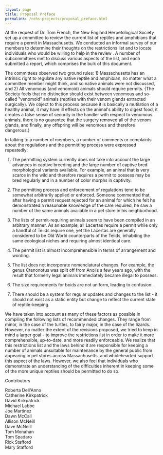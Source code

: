 ```yaml
---
layout: page
title: Proposal Preface
permalink: /nehs-projects/proposal_preface.html
---
```


At the request of Dr. Tom French, the New England Herpetological Society set up a committee to review the current list of reptiles and amphibians that require a permit in Massachusetts. We conducted an informal survey of our members to determine their thoughts on the restrictions list and to locate individuals who would be willing to help in the review . A number of subcommittees met to discuss various aspects of the list, and each submitted a report, which comprises the bulk of this document.

The committees observed two ground rules: 1) Massachusetts has an intrinsic right to regulate any native reptile and amphibian, no matter what a committee member might think, and so native animals were not discussed, and 2) All venomous (and venomoid) animals should require permits. {The Society feels that no distinction should exist between venomous and so-called "venomoid" animals (reptiles with their venom glands extracted surgically). We object to this process because it is basically a mutilation of a healthy animal, it may have ill effects on the animal's ability to digest food, it creates a false sense of security in the handler with respect to venomous animals, there is no guarantee that the surgery removed all of the venom glands, and finally, any offspring will be venomous and therefore dangerous.}

In talking to a number of members, a number of comments or complaints about the regulations and the permitting process were expressed repeatedly:

1. The permitting system currently does not take into account the large advances in captive breeding and the large number of captive bred morphological variants available. For example, an animal that is very scarce in the wild and therefore requires a permit to possess may be bred regularly and in a number of color morphs in captivity.

2. The permitting process and enforcement of regulations tend to be somewhat arbitrarily applied or enforced. Someone commented that, after having a permit request rejected for an animal for which he felt he demonstrated a reasonable knowledge of the care required, he saw a number of the same animals available in a pet store in his neighborhood.

3. The lists of permit-requiring animals seem to have been compiled in an arbitrary manner. As an example, all Lacertas require a permit while only a handful of Teiids require one, yet the Lacertas are generally considered to be Old World counterparts of the Teiids, inhabiting the same ecological niches and requiring almost identical care.

4. The permit list is almost incomprehensible in terms of arrangement and wording.

5. The list does not incorporate nomenclatural changes. For example, the genus Ctenonotus was split off from Anolis a few years ago, with the result that formerly legal animals immediately became illegal to possess.

6. The size requirements for boids are not uniform, leading to confusion.

7. There should be a system for regular updates and changes to the list - it should not exist as a static entity but change to reflect the current state of reptile-keeping.

We have taken into account as many of these factors as possible in compiling the following lists of recommended changes. They range from minor, in the case of the turtles, to fairly major, in the case of the lizards. However, no matter the extent of the revisions proposed, we tried to keep in mind a larger goal - to improve the restrictions list in order to make it more comprehensible, up-to-date, and more readily enforceable. We realize that this restrictions list and the laws behind it are responsible for keeping a number of animals unsuitable for maintenance by the general public from appearing in pet stores across Massachusetts, and wholehearted support this aspect of the laws. However, we also feel that individuals who demonstrate an understanding of the difficulties inherent in keeping some of the more unique reptiles should be permitted to do so.

Contributors

Roberta Dell'Anno  
Catherine Kirkpatrick  
David Kirkpatrick  
Michael Labbe  
Joe Martinez  
Dawn McCall  
Allison McNeill  
Dave McNeill  
Tom Monahan  
Tom Spadaro  
Rick Stafford  
Mary Stafford  